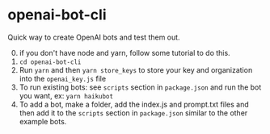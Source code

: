 # openai-bot-cli

Quick way to create OpenAI bots and test them out.

0.  if you don't have node and yarn, follow some tutorial to do this.
1. `cd openai-bot-cli`
2.  Run `yarn` and then `yarn store_keys` to store your key and organization into the `openai_key.js` file
3.  To run existing bots: see `scripts` section in `package.json` and run the bot you want, ex: `yarn haikubot`
4.  To add a bot, make a folder, add the index.js and prompt.txt files and then add it to the `scripts` section in `package.json` similar to the other example bots.
